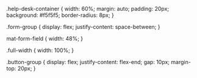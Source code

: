 .help-desk-container {
  width: 60%;
  margin: auto;
  padding: 20px;
  background: #f5f5f5;
  border-radius: 8px;
}

.form-group {
  display: flex;
  justify-content: space-between;
}

mat-form-field {
  width: 48%;
}

.full-width {
  width: 100%;
}

.button-group {
  display: flex;
  justify-content: flex-end;
  gap: 10px;
  margin-top: 20px;
}
